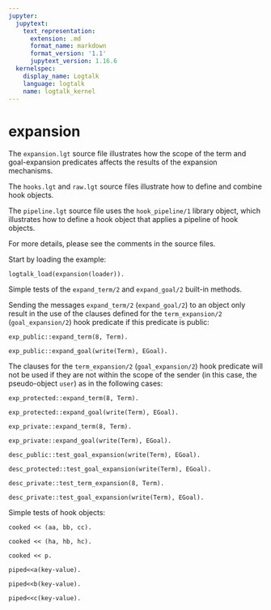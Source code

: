```yaml
---
jupyter:
  jupytext:
    text_representation:
      extension: .md
      format_name: markdown
      format_version: '1.1'
      jupytext_version: 1.16.6
  kernelspec:
    display_name: Logtalk
    language: logtalk
    name: logtalk_kernel
---
```


<!--
________________________________________________________________________

This file is part of Logtalk <https://logtalk.org/>  
SPDX-FileCopyrightText: 1998-2025 Paulo Moura <pmoura@logtalk.org>  
SPDX-License-Identifier: Apache-2.0

Licensed under the Apache License, Version 2.0 (the "License");
you may not use this file except in compliance with the License.
You may obtain a copy of the License at

    http://www.apache.org/licenses/LICENSE-2.0

Unless required by applicable law or agreed to in writing, software
distributed under the License is distributed on an "AS IS" BASIS,
WITHOUT WARRANTIES OR CONDITIONS OF ANY KIND, either express or implied.
See the License for the specific language governing permissions and
limitations under the License.
________________________________________________________________________
-->

# expansion

The `expansion.lgt` source file illustrates how the scope of the term and
goal-expansion predicates affects the results of the expansion mechanisms.

The `hooks.lgt` and `raw.lgt` source files illustrate how to define and
combine hook objects.

The `pipeline.lgt` source file uses the `hook_pipeline/1` library object,
which illustrates how to define a hook object that applies a pipeline of
hook objects.

For more details, please see the comments in the source files.

Start by loading the example:

```logtalk
logtalk_load(expansion(loader)).
```

Simple tests of the `expand_term/2` and `expand_goal/2` built-in methods.

Sending the messages `expand_term/2` (`expand_goal/2`) to an object only
result in the use of the clauses defined for the `term_expansion/2` 
(`goal_expansion/2`) hook predicate if this predicate is public:

```logtalk
exp_public::expand_term(8, Term).
```

<!--
Term = eight.
-->

```logtalk
exp_public::expand_goal(write(Term), EGoal).
```

<!--
EGoal = write_term(Term, [quoted(true)]).
-->

The clauses for the `term_expansion/2` (`goal_expansion/2`) hook predicate
will not be used if they are not within the scope of the sender (in this
case, the pseudo-object `user`) as in the following cases:

```logtalk
exp_protected::expand_term(8, Term).
```

<!--
Term = 8.
-->

```logtalk
exp_protected::expand_goal(write(Term), EGoal).
```

<!--
EGoal = write(Term).
-->

```logtalk
exp_private::expand_term(8, Term).
```

<!--
Term = 8.
-->

```logtalk
exp_private::expand_goal(write(Term), EGoal).
``` 

<!--
EGoal = write(Term).
->

The following queries perform similar tests but with the calls to the
`expand_term/2` (`expand_goal/2`) built-in method being made from within 
the prototypes:

```logtalk
desc_public::test_term_expansion(8, Term).
```

<!--
Term = eight.
-->

```logtalk
desc_public::test_goal_expansion(write(Term), EGoal).
```

<!--
EGoal = write_term(Term, [quoted(true)])
yes

```logtalk
desc_protected::test_term_expansion(8, Term).
```

<!--
Term = eight.
-->

```logtalk
desc_protected::test_goal_expansion(write(Term), EGoal).
```

<!--
EGoal = write_term(Term, [quoted(true)]).
-->

```logtalk
desc_private::test_term_expansion(8, Term).
```

<!--
Term = 8.
-->

```logtalk
desc_private::test_goal_expansion(write(Term), EGoal).
```

<!--
EGoal = write(Term).
-->

Simple tests of hook objects:

```logtalk
cooked << (aa, bb, cc).
```

<!--
true.
-->

```logtalk
cooked << (ha, hb, hc).
```

<!--
true.
-->

```logtalk
cooked << p.
```

<!--
true.
-->

```logtalk
piped<<a(key-value).
```

<!--
true.
-->

```logtalk
piped<<b(key-value).
```

<!--
true.
-->

```logtalk
piped<<c(key-value).
```

<!--
true.
-->
